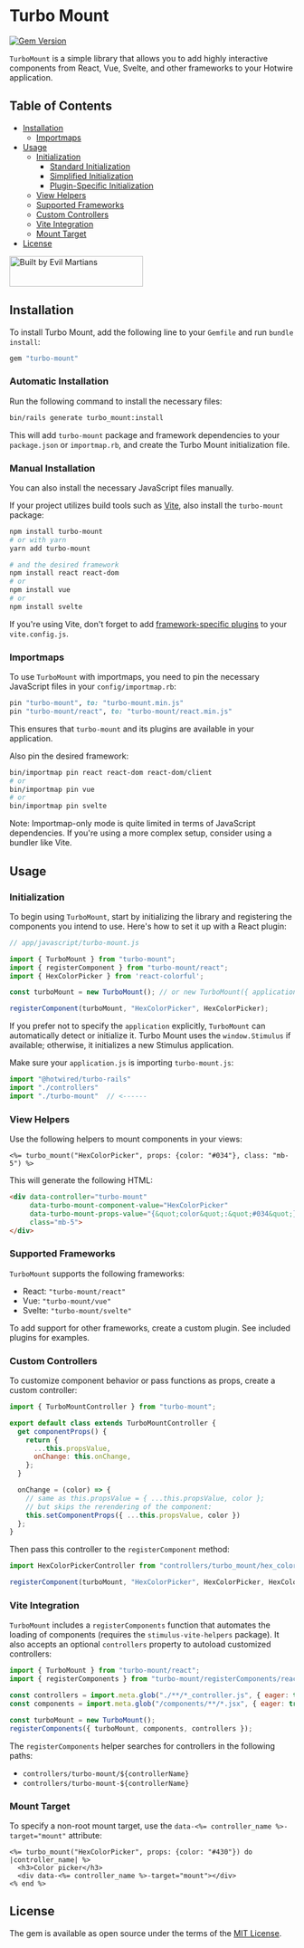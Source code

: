 # Turbo Mount

[![Gem Version](https://badge.fury.io/rb/turbo-mount.svg)](https://rubygems.org/gems/turbo-mount)

`TurboMount` is a simple library that allows you to add highly interactive components from React, Vue, Svelte, and other frameworks to your Hotwire application.

## Table of Contents
- [Installation](#installation)
  - [Importmaps](#importmaps)
- [Usage](#usage)
  - [Initialization](#initialization)
    - [Standard Initialization](#standard-initialization)
    - [Simplified Initialization](#simplified-initialization)
    - [Plugin-Specific Initialization](#plugin-specific-initialization)
  - [View Helpers](#view-helpers)
  - [Supported Frameworks](#supported-frameworks)
  - [Custom Controllers](#custom-controllers)
  - [Vite Integration](#vite-integration)
  - [Mount Target](#mount-target)
- [License](#license)

<a href="https://evilmartians.com/?utm_source=turbo-mount&utm_campaign=project_page">
<img src="https://evilmartians.com/badges/sponsored-by-evil-martians.svg" alt="Built by Evil Martians" width="236" height="54">
</a>

## Installation

To install Turbo Mount, add the following line to your `Gemfile` and run `bundle install`:

```ruby
gem "turbo-mount"
```

### Automatic Installation

Run the following command to install the necessary files:

```bash
bin/rails generate turbo_mount:install
```

This will add `turbo-mount` package and framework dependencies to your `package.json` or `importmap.rb`, and create the Turbo Mount initialization file.

### Manual Installation

You can also install the necessary JavaScript files manually.

If your project utilizes build tools such as [Vite](http://vite-ruby.netlify.app), also install the `turbo-mount` package:

```bash
npm install turbo-mount
# or with yarn
yarn add turbo-mount

# and the desired framework
npm install react react-dom
# or
npm install vue
# or
npm install svelte
```

If you're using Vite, don't forget to add [framework-specific plugins](https://vitejs.dev/plugins) to your `vite.config.js`.

### Importmaps
To use `TurboMount` with importmaps, you need to pin the necessary JavaScript files in your `config/importmap.rb`:

```ruby
pin "turbo-mount", to: "turbo-mount.min.js"
pin "turbo-mount/react", to: "turbo-mount/react.min.js"
```

This ensures that `turbo-mount` and its plugins are available in your application.

Also pin the desired framework:

```bash
bin/importmap pin react react-dom react-dom/client
# or
bin/importmap pin vue
# or
bin/importmap pin svelte
```

Note: Importmap-only mode is quite limited in terms of JavaScript dependencies. If you're using a more complex setup, consider using a bundler like Vite.

## Usage

### Initialization

To begin using `TurboMount`, start by initializing the library and registering the components you intend to use. Here's how to set it up with a React plugin:

```js
// app/javascript/turbo-mount.js

import { TurboMount } from "turbo-mount";
import { registerComponent } from "turbo-mount/react";
import { HexColorPicker } from 'react-colorful';

const turboMount = new TurboMount(); // or new TurboMount({ application })

registerComponent(turboMount, "HexColorPicker", HexColorPicker);
```

If you prefer not to specify the `application` explicitly, `TurboMount` can automatically detect or initialize it. Turbo Mount uses the `window.Stimulus` if available; otherwise, it initializes a new Stimulus application.  

Make sure your `application.js` is importing `turbo-mount.js`:
```js
import "@hotwired/turbo-rails"
import "./controllers"
import "./turbo-mount"  // <------
```

### View Helpers

Use the following helpers to mount components in your views:

```erb
<%= turbo_mount("HexColorPicker", props: {color: "#034"}, class: "mb-5") %>
```

This will generate the following HTML:

```html
<div data-controller="turbo-mount"
     data-turbo-mount-component-value="HexColorPicker"
     data-turbo-mount-props-value="{&quot;color&quot;:&quot;#034&quot;}"
     class="mb-5">
</div>
```

### Supported Frameworks

`TurboMount` supports the following frameworks:

- React: `"turbo-mount/react"`
- Vue: `"turbo-mount/vue"`
- Svelte: `"turbo-mount/svelte"`

To add support for other frameworks, create a custom plugin. See included plugins for examples.

### Custom Controllers

To customize component behavior or pass functions as props, create a custom controller:

```js
import { TurboMountController } from "turbo-mount";

export default class extends TurboMountController {
  get componentProps() {
    return {
      ...this.propsValue,
      onChange: this.onChange,
    };
  }

  onChange = (color) => {
    // same as this.propsValue = { ...this.propsValue, color };
    // but skips the rerendering of the component:
    this.setComponentProps({ ...this.propsValue, color })
  };
}
```

Then pass this controller to the `registerComponent` method:

```js
import HexColorPickerController from "controllers/turbo_mount/hex_color_picker_controller";

registerComponent(turboMount, "HexColorPicker", HexColorPicker, HexColorPickerController);
```

### Vite Integration

`TurboMount` includes a `registerComponents` function that automates the loading of components (requires the `stimulus-vite-helpers` package). It also accepts an optional `controllers` property to autoload customized controllers:

```js
import { TurboMount } from "turbo-mount/react";
import { registerComponents } from "turbo-mount/registerComponents/react";

const controllers = import.meta.glob("./**/*_controller.js", { eager: true });
const components = import.meta.glob("/components/**/*.jsx", { eager: true });

const turboMount = new TurboMount();
registerComponents({ turboMount, components, controllers });
```

The `registerComponents` helper searches for controllers in the following paths:
- `controllers/turbo-mount/${controllerName}`
- `controllers/turbo-mount-${controllerName}`

### Mount Target

To specify a non-root mount target, use the `data-<%= controller_name %>-target="mount"` attribute:

```erb
<%= turbo_mount("HexColorPicker", props: {color: "#430"}) do |controller_name| %>
  <h3>Color picker</h3>
  <div data-<%= controller_name %>-target="mount"></div>
<% end %>
```

## License

The gem is available as open source under the terms of the [MIT License](https://opensource.org/licenses/MIT).

